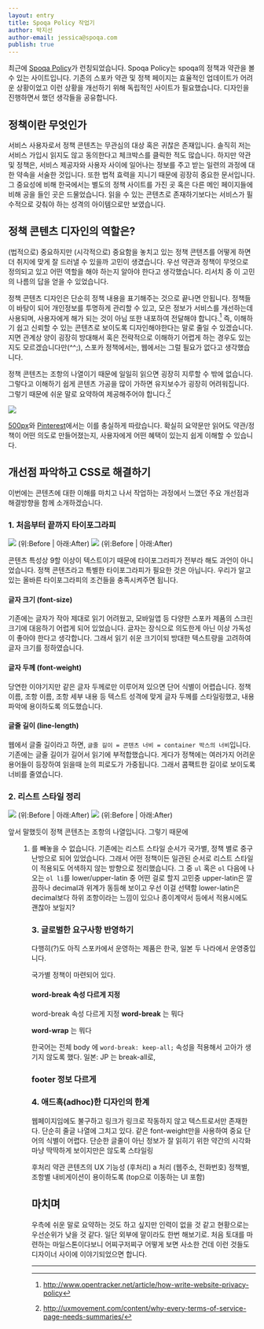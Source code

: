 ```yaml
---
layout: entry
title: Spoqa Policy 작업기
author: 박지선
author-email: jessica@spoqa.com
publish: true
---
```


최근에 [Spoqa Policy](http://terms.spoqa.com)가 런칭되었습니다. Spoqa Policy는 spoqa의 정책과 약관을 볼 수 있는 사이트입니다. 기존의 스포카 약관 및 정책 페이지는 효율적인 업데이트가 어려운 상황이었고 이런 상황을 개선하기 위해 독립적인 사이트가 필요했습니다. 디자인을 진행하면서 했던 생각들을 공유합니다.


## 정책이란 무엇인가

서비스 사용자로서 정책 콘텐츠는 무관심의 대상 혹은 귀찮은 존재입니다. 솔직히 저는 서비스 가입시 읽지도 않고 동의한다고 체크박스를 클릭한 적도 많습니다. 하지만 약관 및 정책은, 서비스 제공자와 사용자 사이에 일어나는 정보를 주고 받는 일련의 과정에 대한 약속을 서술한 것입니다. 또한 법적 효력을 지니기 때문에 굉장히 중요한 문서입니다. 그 중요성에 비해 한국에서는 별도의 정책 사이트를 가진 곳 혹은 다른 메인 페이지들에 비해 공을 들인 곳은 드물었습니다. 읽을 수 있는 콘텐츠로 존재하기보다는 서비스가 필수적으로 갖춰야 하는 성격의 아이템으로만 보였습니다.


## 정책 콘텐츠 디자인의 역할은?

(법적으로) 중요하지만 (시각적으로) 중요함을 놓치고 있는 정책 콘텐츠를 어떻게 하면 더 취지에 맞게 잘 드러낼 수 있을까 고민이 생겼습니다. 우선 약관과 정책이 무엇으로 정의되고 있고 어떤 역할을 해야 하는지 알아야 한다고 생각했습니다. 리서치 중 이 고민의 나름의 답을 얻을 수 있었습니다.

정책 콘텐츠 디자인은 단순히 정책 내용을 표기해주는 것으로 끝나면 안됩니다. 정책들이 바탕이 되어 개인정보를 투명하게 관리할 수 있고, 모은 정보가 서비스를 개선하는데 사용되며, 사용자에게 해가 되는 것이 아님 또한 내포하여 전달해야 합니다.[^1] 즉, 이해하기 쉽고 신뢰할 수 있는 콘텐츠로 보이도록 디자인해야한다는 말로 줄일 수 있겠습니다. 지면 관계상 양이 굉장히 방대해서 혹은 전략적으로 이해하기 어렵게 하는 경우도 있는지도 모르겠습니다만(^^;), 스포카 정책에서는, 웹에서는 그럴 필요가 없다고 생각했습니다.

정책 콘텐츠는 조항의 나열이기 때문에 일일히 읽으면 굉장히 지루할 수 밖에 없습니다. 그렇다고 이해하기 쉽게 콘텐츠 가공을 많이 가하면 유지보수가 굉장히 어려워집니다. 그렇기 때문에 쉬운 말로 요약하여 제공해주어야 합니다.[^2]

![](/images/2017-02-01/ex-summary.png)

[500px](https://about.500px.com/terms/)와 [Pinterest](https://about.pinterest.com/en/terms-service)에서는 이를 충실하게 따랐습니다. 확실히 요약문만 읽어도 약관/정책이 어떤 의도로 만들어졌는지, 사용자에게 어떤 혜택이 있는지 쉽게 이해할 수 있습니다.



## 개선점 파악하고 CSS로 해결하기

이번에는 콘텐츠에 대한 이해를 마치고 나서 작업하는 과정에서 느꼈던 주요 개선점과 해결방향을 함께 소개하겠습니다.

### 1. 처음부터 끝까지 타이포그라피

![](/images/2017-02-01/b_typography.png)
(위:Before | 아래:After)
![](/images/2017-02-01/a_typography.png)
(위:Before | 아래:After)

콘텐츠 특성상 9할 이상이 텍스트이기 때문에 타이포그라피가 전부라 해도 과언이 아니었습니다. 정책 콘텐츠라고 특별한 타이포그라피가 필요한 것은 아닙니다. 우리가 알고 있는 올바른 타이포그라피의 조건들을 충족시켜주면 됩니다.


#### 글자 크기 (font-size)

기존에는 글자가 작아 제대로 읽기 어려웠고, 모바일앱 등 다양한 스포카 제품의 스크린 크기에 대응하기 어렵게 되어 있었습니다. 글자는 장식으로 의도한게 아닌 이상 가독성이 좋아야 한다고 생각합니다. 그래서 읽기 쉬운 크기이되 방대한 텍스트량을 고려하여 글자 크기를 정하였습니다.

#### 글자 두께 (font-weight)

당연한 이야기지만 같은 글자 두께로만 이루어져 있으면 단어 식별이 어렵습니다. 정책 이름, 조항 이름, 조항 세부 내용 등 텍스트 성격에 맞게 글자 두께를 스타일링했고, 내용 파악에 용이하도록 의도했습니다.

#### 글줄 길이 (line-length)

웹에서 글줄 길이라고 하면, `글줄 길이 = 콘텐츠 너비 = container 박스의 너비`입니다. 기존에는 글줄 길이가 길어서 읽기에 부적합했습니다. 게다가 정책에는 여러가지 어려운 용어들이 등장하여 읽을때 눈의 피로도가 가중됩니다. 그래서 콤팩트한 길이로 보이도록 너비를 줄였습니다.


### 2. 리스트 스타일 정리

![](/images/2017-02-01/b_typography.png)
(위:Before | 아래:After)
![](/images/2017-02-01/a_typography.png)
(위:Before | 아래:After)

앞서 말했듯이 정책 콘텐츠는 조항의 나열입니다. 그렇기 때문에 <ul> <ol> <li>를 빼놓을 수 없습니다.
기존에는 리스트 스타일 순서가 국가별, 정책 별로 중구난방으로 되어 있었습니다. 그래서 어떤 정책이든 일관된 순서로 리스트 스타일이 적용되도 어색하지 않는 방향으로 정리했습니다.
그 중 `ul` 혹은 `ol` 다음에 나오는 `ol li`를 lower/upper-latin 중 어떤 걸로 할지 고민중
upper-latin은 깔끔하나 decimal과 위계가 동등해 보이고 우선 이걸 선택함
lower-latin은 decimal보다 하위 조항이라는 느낌이 있으나 종이계약서 등에서 적용시에도 괜찮아 보일지?


### 3. 글로벌한 요구사항 반영하기

다행히(?)도 아직 스포카에서 운영하는 제품은 한국, 일본 두 나라에서 운영중입니다.

국가별 정책이 마련되어 있다.


#### word-break 속성 다르게 지정

word-break 속성 다르게 지정
**word-break**
는 뭐다

**word-wrap**
는 뭐다

한국어는 전체 body 에 `word-break: keep-all;` 속성을 적용해서 고아가 생기지 않도록 했다.
일본: JP 는 break-all로,

### footer 정보 다르게


### 4. 애드혹(adhoc)한 디자인의 한계

웹페이지임에도 불구하고 링크가 링크로 작동하지 않고 텍스트로서만 존재한다.
단순히 줄글 나열에 그치고 있다.
같은 font-weight만을 사용하여 중요 단어의 식별이 어렵다.
단순한 글줄이 아닌 정보가 잘 읽히기 위한 약간의 시각화
마냥 딱딱하게 보이지만은 않도록 스타일링



후처리
약관 콘텐츠의 UX
기능성 (후처리)
a 처리 (웹주소, 전화번호)
정책별, 조항별 내비게이션이 용이하도록 (top으로 이동하는 UI 포함)



## 마치며

우측에 쉬운 말로 요약하는 것도 하고 싶지만 인력이 없을 것 같고 현황으로는 우선순위가 낮을 것 같다. 일단 외부에 말이라도 한번 해보기로.
처음 토대를 마련하는 마일스톤이다보니 어찌구저찌구
어떻게 보면 사소한 건데 이런 것들도 디자이너 사이에 이야기되었으면 합니다.

---

  [^1]: http://www.opentracker.net/article/how-write-website-privacy-policy
  [^2]: http://uxmovement.com/content/why-every-terms-of-service-page-needs-summaries/
